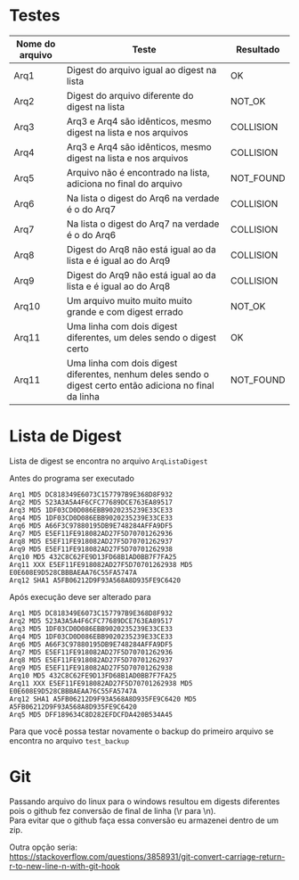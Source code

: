 # Testes

| Nome do arquivo | Teste | Resultado |
| --------------- | ----- | --------- |
| Arq1 | Digest do arquivo igual ao digest na lista | OK |  
| Arq2 | Digest do arquivo diferente do digest na lista | NOT_OK |  
| Arq3 | Arq3 e Arq4 são idênticos, mesmo digest na lista e nos arquivos | COLLISION |  
| Arq4 | Arq3 e Arq4 são idênticos, mesmo digest na lista e nos arquivos | COLLISION |  
| Arq5 | Arquivo não é encontrado na lista, adiciona no final do arquivo | NOT_FOUND |  
| Arq6 | Na lista o digest do Arq6 na verdade é o do Arq7 | COLLISION |  
| Arq7 | Na lista o digest do Arq7 na verdade é o do Arq6 | COLLISION |  
| Arq8 | Digest do Arq8 não está igual ao da lista e é igual ao do Arq9 | COLLISION |  
| Arq9 | Digest do Arq9 não está igual ao da lista e é igual ao do Arq8 | COLLISION |  
| Arq10 | Um arquivo muito muito muito grande e com digest errado | NOT_OK |  
| Arq11 | Uma linha com dois digest diferentes, um deles sendo o digest certo | OK |  
| Arq11 | Uma linha com dois digest diferentes, nenhum deles sendo o digest certo então adiciona no final da linha | NOT_FOUND |  

# Lista de Digest
Lista de digest se encontra no arquivo `ArqListaDigest`  

Antes do programa ser executado
```
Arq1 MD5 DC818349E6073C157797B9E368D8F932
Arq2 MD5 523A3A5A4F6CFC77689DCE763EA89517
Arq3 MD5 1DF03CD0D086EBB9020235239E33CE33
Arq4 MD5 1DF03CD0D086EBB9020235239E33CE33
Arq6 MD5 A66F3C97880195DB9E748284AFFA9DF5
Arq7 MD5 E5EF11FE918082AD27F5D70701262936
Arq8 MD5 E5EF11FE918082AD27F5D70701262937
Arq9 MD5 E5EF11FE918082AD27F5D70701262938
Arq10 MD5 432C8C62FE9D13FD68B1AD0BB7F7FA25
Arq11 XXX E5EF11FE918082AD27F5D70701262938 MD5 E0E608E9D528CBBBAEAA76C55FA5747A
Arq12 SHA1 A5FB06212D9F93A568A8D935FE9C6420
```

Após execução deve ser alterado para
```
Arq1 MD5 DC818349E6073C157797B9E368D8F932
Arq2 MD5 523A3A5A4F6CFC77689DCE763EA89517
Arq3 MD5 1DF03CD0D086EBB9020235239E33CE33
Arq4 MD5 1DF03CD0D086EBB9020235239E33CE33
Arq6 MD5 A66F3C97880195DB9E748284AFFA9DF5
Arq7 MD5 E5EF11FE918082AD27F5D70701262936
Arq8 MD5 E5EF11FE918082AD27F5D70701262937
Arq9 MD5 E5EF11FE918082AD27F5D70701262938
Arq10 MD5 432C8C62FE9D13FD68B1AD0BB7F7FA25
Arq11 XXX E5EF11FE918082AD27F5D70701262938 MD5 E0E608E9D528CBBBAEAA76C55FA5747A
Arq12 SHA1 A5FB06212D9F93A568A8D935FE9C6420 MD5 A5FB06212D9F93A568A8D935FE9C6420
Arq5 MD5 DFF189634C8D282EFDCFDA420B534A45
```

Para que você possa testar novamente o backup do primeiro arquivo se encontra no arquivo `test_backup`  

# Git
Passando arquivo do linux para o windows resultou em digests diferentes pois o github fez conversão de final de linha (\r para \n).  
Para evitar que o github faça essa conversão eu armazenei dentro de um zip.  

Outra opção seria:  
https://stackoverflow.com/questions/3858931/git-convert-carriage-return-r-to-new-line-n-with-git-hook
